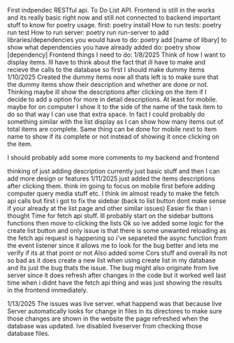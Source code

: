 First indpendec RESTful api. To Do List API. Frontend is still in the works and its really basic right now and still not connected to backend
important stuff to know for poetry usage.
first: poetry install
How to run tests: poetry run test
How to run server: poetry run run-server
to add libraries/dependencies you would have to do: poetry add [name of libary]
to show what dependencies you have already added do: poetry show [dependency]
Frontend things I need to do:
1/8/2025
Think of how I want to display items.
Ill have to think about the fact that ill have to make and recieve the calls to the database so first I 
should make dummy items
1/10/2025
Created the dummy items now all thats left is to make sure that the dummy items show their description
and whether are done or not. Thinking maybe ill show the descriptions after clicking on the item if I
decide to add a option for more in detail descriptions.
At least for mobile. maybe for on computer I show it to the side of the name of the task item to do
so that way I can use that extra space. In fact I could probably do something similar with the list display as I can show how many items out of total items are complete. Same thing can be done for mobile next to item name to show if its complete or not instead of showing it once clicking on the item.

I should probably add some more comments to my backend and frontend

thinking of just adding description currently just basic stuff and then I can add more design or features
1/11/2025 
just added the items descriptions after clicking them. think im going to focus on mobile first before adding computer query media stuff etc.
I think im almost ready to make the fetch api calls but first i got to fix the sidebar (back to list button dont make sense if your already at the list page and other similar issues)
Easier fix than i thought
Time for fetch api stuff. Ill probably start on the sidebar buttons functions then move to clicking
the lists
Ok so ive added some logic for the create list button and only issue is that there is some unwanted reloading as the fetch api request is happening so i've separeted the async function from the event listener since it allows me to look for the bug better and lets me verify if its at that point or not
Also added some Cors stuff and overall its not so bad as it does create a new list when using create list in my database and its just the bug thats the issue. The bug might also originate from live server since it does refresh after changes in the code but it worked well last time when i didnt have the fetch api thing and was just showing the results in the frontend immediately.

1/13/2025
The issues was live server. what happend was that because live Server automatically looks for change in files in its directores to make sure those changes are shown in the website the page refreshed when the database was updated. Ive disabled liveserver from checking those database files.

